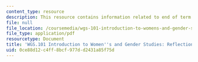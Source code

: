 ```yaml
---
content_type: resource
description: This resource contains information related to end of term reflections.
file: null
file_location: /coursemedia/wgs-101-introduction-to-womens-and-gender-studies-fall-2014/0ce88d12c4ff8bcf977dd2431a85f75d_MITWGS_101F14_Reflections.pdf
file_type: application/pdf
resourcetype: Document
title: 'WGS.101 Introduction to Women''s and Gender Studies: Reflections'
uid: 0ce88d12-c4ff-8bcf-977d-d2431a85f75d
---
```

